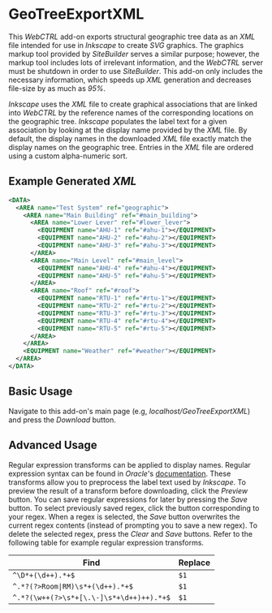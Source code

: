 # GeoTreeExportXML

This *WebCTRL* add-on exports structural geographic tree data as an *XML* file intended for use in *Inkscape* to create *SVG* graphics. The graphics markup tool provided by *SiteBuilder* serves a similar purpose; however, the markup tool includes lots of irrelevant information, and the *WebCTRL* server must be shutdown in order to use *SiteBuilder*. This add-on only includes the necessary information, which speeds up *XML* generation and decreases file-size by as much as *95%*.

*Inkscape* uses the *XML* file to create graphical associations that are linked into *WebCTRL* by the reference names of the corresponding locations on the geographic tree. *Inkscape* populates the label text for a given association by looking at the display name provided by the *XML* file. By default, the display names in the downloaded *XML* file exactly match the display names on the geographic tree. Entries in the *XML* file are ordered using a custom alpha-numeric sort.

## Example Generated *XML*

```xml
<DATA>
  <AREA name="Test System" ref="geographic">
    <AREA name="Main Building" ref="#main_building">
      <AREA name="Lower Lever" ref="#lower_lever">
        <EQUIPMENT name="AHU-1" ref="#ahu-1"></EQUIPMENT>
        <EQUIPMENT name="AHU-2" ref="#ahu-2"></EQUIPMENT>
        <EQUIPMENT name="AHU-3" ref="#ahu-3"></EQUIPMENT>
      </AREA>
      <AREA name="Main Level" ref="#main_level">
        <EQUIPMENT name="AHU-4" ref="#ahu-4"></EQUIPMENT>
        <EQUIPMENT name="AHU-5" ref="#ahu-5"></EQUIPMENT>
      </AREA>
      <AREA name="Roof" ref="#roof">
        <EQUIPMENT name="RTU-1" ref="#rtu-1"></EQUIPMENT>
        <EQUIPMENT name="RTU-2" ref="#rtu-2"></EQUIPMENT>
        <EQUIPMENT name="RTU-3" ref="#rtu-3"></EQUIPMENT>
        <EQUIPMENT name="RTU-4" ref="#rtu-4"></EQUIPMENT>
        <EQUIPMENT name="RTU-5" ref="#rtu-5"></EQUIPMENT>
      </AREA>
    </AREA>
    <EQUIPMENT name="Weather" ref="#weather"></EQUIPMENT>
  </AREA>
</DATA>
```

## Basic Usage

Navigate to this add-on's main page (e.g, *localhost/GeoTreeExportXML*) and press the *Download* button.

## Advanced Usage

Regular expression transforms can be applied to display names. Regular expression syntax can be found in *Oracle*'s [documentation](https://docs.oracle.com/en/java/javase/17/docs/api/java.base/java/util/regex/Pattern.html). These transforms allow you to preprocess the label text used by *Inkscape*. To preview the result of a transform before downloading, click the *Preview* button. You can save regular expressions for later by pressing the *Save* button. To select previously saved regex, click the button corresponding to your regex. When a regex is selected, the *Save* button overwrites the current regex contents (instead of prompting you to save a new regex). To delete the selected regex, press the *Clear* and *Save* buttons. Refer to the following table for example regular expression transforms.

| Find | Replace |
| - | - |
| `^\D*+(\d++).*+$` | `$1` |
| `^.*?(?>Room\|RM)\s*+(\d++).*+$` | `$1` |
| `^.*?(\w++(?>\s*+[\.\-]\s*+\d++)++).*+$` | `$1` |